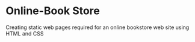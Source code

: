 # Online-Book Store
Creating static web pages required for an online bookstore web site using HTML and CSS

